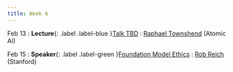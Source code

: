 ```yaml
---
title: Week 6
---
```


Feb 13
: **Lecture**{: .label .label-blue }[Talk TBD](#)
  : [Raphael Townshend](https://raphael.tc.com) (Atomic AI)

Feb 15
: **Speaker**{: .label .label-green }[Foundation Model Ethics](#)
  : [Rob Reich](https://politicalscience.stanford.edu/people/rob-reich) (Stanford)
